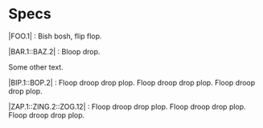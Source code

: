 # Specs

|FOO.1|
: Bish bosh, flip flop.

|BAR.1::BAZ.2|
: Bloop drop.

Some other text.

|BIP.1::BOP.2|
: Floop droop drop plop.
  Floop droop drop plop.
  Floop droop drop plop.

|ZAP.1::ZING.2::ZOG.12|
: Floop droop drop plop.
  Floop droop drop plop.
  Floop droop drop plop.
